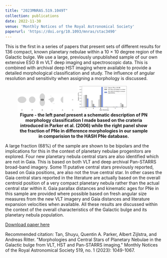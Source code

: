 ```yaml
---
title: "2023MNRAS.519.1049T"
collection: publications
date: 2022-11-30
venue: 'Monthly Notices of the Royal Astronomical Society'
paperurl: 'https://doi.org/10.1093/mnras/stac3490'
---
```

This is the first in a series of papers that present sets of different results for 136 compact, known planetary nebulae within a 10 × 10 degree region of the Galactic bulge. We use a large, previously unpublished sample of our own extensive ESO 8 m VLT deep imaging and spectroscopic data. This is combined with archival deep HST imaging where available to provide a detailed morphological classification and study. The influence of angular resolution and sensitivity when assigning a morphology is discussed.
<figure>
<img src="/images/ERBIAS.png" alt="" style="margin: 5; width:45%"/><img src="/images/morpo_fraction.png" alt="" style="margin: 5; width:38%"/>
<figcaption align = "center"><b>Figure - the left panel present a schematic description of PN morphology classification I made based on the crateria introduced in Parker et al. (2006) while the right panel show the fraction of PNe in difference morphologies in our sample in comparision to the HASH PNe database.</b></figcaption>
</figure>

A large fraction (68%) of the sample are shown to be bipolars and the implications for this in the context of planetary nebulae progenitors are explored. Four new planetary nebula central stars are also identified which are not in Gaia. This is based on both VLT and deep archival Pan-STARRS broad-band imagery. Some 11 putative central stars previously reported, based on Gaia positions, are also not the true central star. In other cases the Gaia central stars reported in the literature are actually based on the overall centroid position of a very compact planetary nebula rather than the actual central star within it. Gaia parallax distances and kinematic ages for PNe in this sample are provided where possible based on fresh angular size measures from the new VLT imagery and Gaia distances and literature expansion velocities when available. All these results are discussed within the context of the overall characteristics of the Galactic bulge and its planetary nebula population.

[Download paper here](https://doi.org/10.1093/mnras/stac3490)

Recommended citation: Tan, Shuyu, Quentin A. Parker, Albert Zijlstra, and Andreas Ritter. "Morphologies and Central Stars of Planetary Nebulae in the Galactic bulge from VLT, HST and Pan-STARRS imaging." Monthly Notices of the Royal Astronomical Society 519, no. 1 (2023): 1049-1067.
